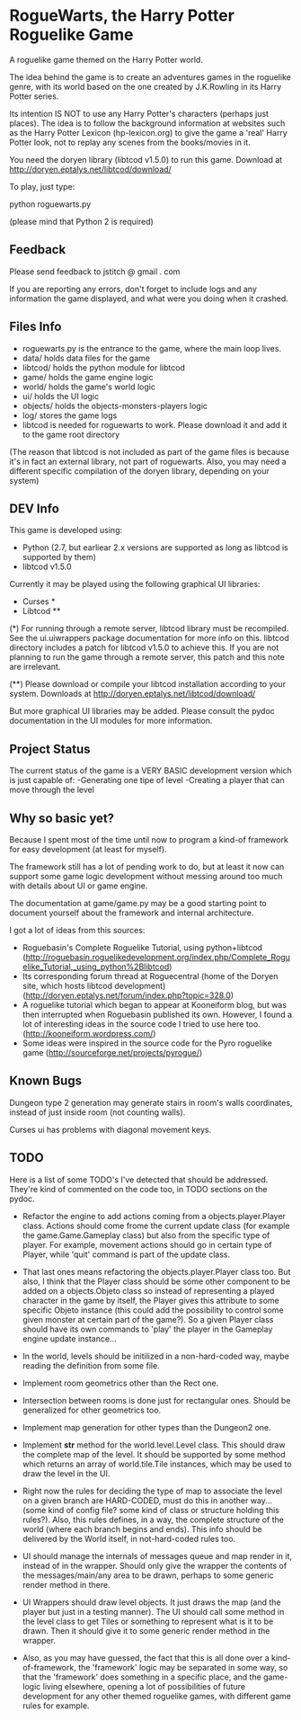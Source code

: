 RogueWarts, the Harry Potter Roguelike Game
===========================================

A roguelike game themed on the Harry Potter world.

The idea behind the game is to create an adventures games in the
roguelike genre, with its world based on the one created by
J.K.Rowling in its Harry Potter series.

Its intention IS NOT to use any Harry Potter's characters (perhaps
just places). The idea is to follow the background information at
websites such as the Harry Potter Lexicon (hp-lexicon.org) to give the
game a 'real' Harry Potter look, not to replay any scenes from the
books/movies in it.

You need the doryen library (libtcod v1.5.0) to run this
game. Download at http://doryen.eptalys.net/libtcod/download/

To play, just type:

  python roguewarts.py

(please mind that Python 2 is required)

Feedback
--------
Please send feedback to jstitch @ gmail . com

If you are reporting any errors, don't forget to include logs and any
information the game displayed, and what were you doing when it
crashed.

Files Info
----------
- roguewarts.py is the entrance to the game, where the main loop lives.
- data/ holds data files for the game
- libtcod/ holds the python module for libtcod
- game/ holds the game engine logic
- world/ holds the game's world logic
- ui/ holds the UI logic
- objects/ holds the objects-monsters-players logic
- log/ stores the game logs
- libtcod is needed for roguewarts to work. Please download it and add
  it to the game root directory

(The reason that libtcod is not included as part of the game files is
because it's in fact an external library, not part of
roguewarts. Also, you may need a different specific compilation of the
doryen library, depending on your system)

DEV Info
--------

This game is developed using:

- Python (2.7, but earliear 2.x versions are supported as long as
  libtcod is supported by them)
- libtcod v1.5.0

Currently it may be played using the following graphical UI libraries:

- Curses *
- Libtcod **

(*) For running through a remote server, libtcod library must be
    recompiled. See the ui.uiwrappers package documentation for more
    info on this. libtcod directory includes a patch for libtcod
    v1.5.0 to achieve this. If you are not planning to run the game
    through a remote server, this patch and this note are irrelevant.

(**) Please download or compile your libtcod installation according to
     your system. Downloads at
     http://doryen.eptalys.net/libtcod/download/

But more graphical UI libraries may be added. Please consult the pydoc
documentation in the UI modules for more information.


Project Status
--------------

The current status of the game is a VERY BASIC development version
which is just capable of:
-Generating one tipe of level
-Creating a player that can move through the level

Why so basic yet?
-----------------

Because I spent most of the time until now to program a kind-of
framework for easy development (at least for myself).

The framework still has a lot of pending work to do, but at least it
now can support some game logic development without messing around too
much with details about UI or game engine.

The documentation at game/game.py may be a good starting point to
document yourself about the framework and internal architecture.

I got a lot of ideas from this sources:

- Roguebasin's Complete Roguelike Tutorial, using python+libtcod
  (http://roguebasin.roguelikedevelopment.org/index.php/Complete_Roguelike_Tutorial,_using_python%2Blibtcod)
- Its corresponding forum thread at Roguecentral (home of the Doryen
  site, which hosts libtcod development)
  (http://doryen.eptalys.net/forum/index.php?topic=328.0)
- A roguelike tutorial which began to appear at Kooneiform blog, but
  was then interrupted when Roguebasin published its own. However, I
  found a lot of interesting ideas in the source code I tried to use
  here too. (http://kooneiform.wordpress.com/)
- Some ideas were inspired in the source code for the Pyro roguelike
  game (http://sourceforge.net/projects/pyrogue/)

Known Bugs
----------

Dungeon type 2 generation may generate stairs in room's walls
coordinates, instead of just inside room (not counting walls).

Curses ui has problems with diagonal movement keys.

TODO
----

Here is a list of some TODO's I've detected that should be
addressed. They're kind of commented on the code too, in TODO sections
on the pydoc.

- Refactor the engine to add actions coming from a
  objects.player.Player class. Actions should come frome the current
  update class (for example the game.Game.Gameplay class) but also
  from the specific type of player. For example, movement actions
  should go in certain type of Player, while 'quit' command is part of
  the update class.

- That last ones means refactoring the objects.player.Player class
  too. But also, I think that the Player class should be some other
  component to be added on a objects.Objeto class so instead of
  representing a played character in the game by itself, the Player
  gives this attribute to some specific Objeto instance (this could
  add the possibility to control some given monster at certain part of
  the game?). So a given Player class should have its own commands to
  'play' the player in the Gameplay engine update instance...

- In the world, levels should be initilized in a non-hard-coded way,
  maybe reading the definition from some file.

- Implement room geometrics other than the Rect one.

- Intersection between rooms is done just for rectangular ones. Should
  be generalized for other geometrics too.

- Implement map generation for other types than the Dungeon2 one.

- Implement __str__ method for the world.level.Level class. This
  should draw the complete map of the level. It should be supported by
  some method which returns an array of world.tile.Tile instances,
  which may be used to draw the level in the UI.

- Right now the rules for deciding the type of map to associate the
  level on a given branch are HARD-CODED, must do this in another
  way... (some kind of config file?  some kind of class or structure
  holding this rules?).  Also, this rules defines, in a way, the
  complete structure of the world (where each branch begins and
  ends). This info should be delivered by the World itself, in
  not-hard-coded rules too.

- UI should manage the internals of messages queue and map render in
  it, instead of in the wrapper. Should only give the wrapper the
  contents of the messages/main/any area to be drawn, perhaps to some
  generic render method in there.

- UI Wrappers should draw level objects. It just draws the map (and
  the player but just in a testing manner). The UI should call some
  method in the level class to get Tiles or something to represent
  what is it to be drawn. Then it should give it to some generic
  render method in the wrapper.

- Also, as you may have guessed, the fact that this is all done over a
  kind-of-framework, the 'framework' logic may be separated in some
  way, so that the 'framework' does something in a specific place, and
  the game-logic living elsewhere, opening a lot of possibilities of
  future development for any other themed roguelike games, with
  different game rules for example.
